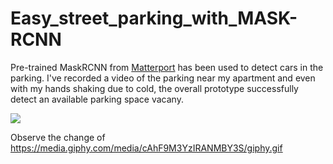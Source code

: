 # Easy_street_parking_with_MASK-RCNN
Pre-trained MaskRCNN from [Matterport](https://github.com/matterport/Mask_RCNN) has been used to detect cars in the parking. I've recorded a video of the parking near my apartment and even with my hands shaking due to cold, the overall prototype successfully detect an available parking space vacany. 

<img src="https://i.giphy.com/media/cAhF9M3YzIRANMBY3S/giphy.webp">

Observe the change of 
https://media.giphy.com/media/cAhF9M3YzIRANMBY3S/giphy.gif
